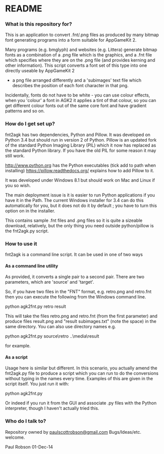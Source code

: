 # README #

### What is this repository for? ###

This is an application to convert .fnt/.png files as produced by many bitmap font generating programs into a
form suitable for AppGameKit 2.

Many programs (e.g. bmglyph) and websites (e.g. Littera) generate bitmap fonts as a combination of a .png file
which is the graphics, and a .fnt file which specifies where they are on the .png file (and provides kerning
and other information). This script converts a font set of this type into one directly useable by AppGameKit 2
- a png file arranged differently and a 'subimages' text file which describes the position of each font character
in that png.

Incidentally, fonts do not have to be white - you can use colour effects, when you 'colour' a font in AGK2 it
applies a tint of that colour, so you can get different colour fonts out of the same core font and have 
gradient patterns and so on.

### How do I get set up? ###

fnt2agk has two dependencies, Python and Pillow. It was developed on Python 3.4 but should run in version 2 of
Python. Pillow is an updated fork of the standard Python Imaging Library (PIL) which it now has replaced as the
standard Python library. If you have the old PIL for some reason it may still work.

http://www.python.org	has the Python executables (tick add to path when installing)
https://pillow.readthedocs.org/  explains how to add Pillow to it.

It was developed under Windows 8.1 but should work on Mac and Linux if you so wish.

The main deployment issue is it is easier to run Python applications if you have it in the Path. The current 
Windows installer for 3.4 can do this automatically for you, but it does not do it by default ; you have to turn
this option on in the installer.

This contains sample .fnt files and .png files so it is quite a sizeable download, relatively, but the only
thing you need outside python/pillow is the fnt2agk.py script.

### How to use it ###

fnt2agk is a command line script. It can be used in one of two ways

#### As a command line utility ####

As provided, it converts a single pair to a second pair. There are two parameters, which are 'source' and 'target'.

So, if you have two files in the "FNT" format, e.g. retro.png and retro.fnt then you can execute the following from
the Windows command line.

python agk2fnt.py retro result 

This will take the files retro.png and retro.fnt (from the first parameter) and produce files result.png and 
"result subimages.txt" (note the space) in the same directory. You can also use directory names e.g.

python agk2fnt.py source\retro ..\media\result

for example.


#### As a script ####

Usage here is similar but different. In this scenario, you actually amend the fnt2agk.py file to produce a script which
you can run to do the conversions without typing in the names every time. Examples of this are given in the 
script itself. You just run it with:

python agk2fnt.py 

Or indeed if you run it from the GUI and associate .py files with the Python interpreter, though I haven't actually tried
this.

### Who do I talk to? ###

Repository owned by paulscottrobson@gmail.com
Bugs/Ideas/etc. welcome.

Paul Robson 01-Dec-14
